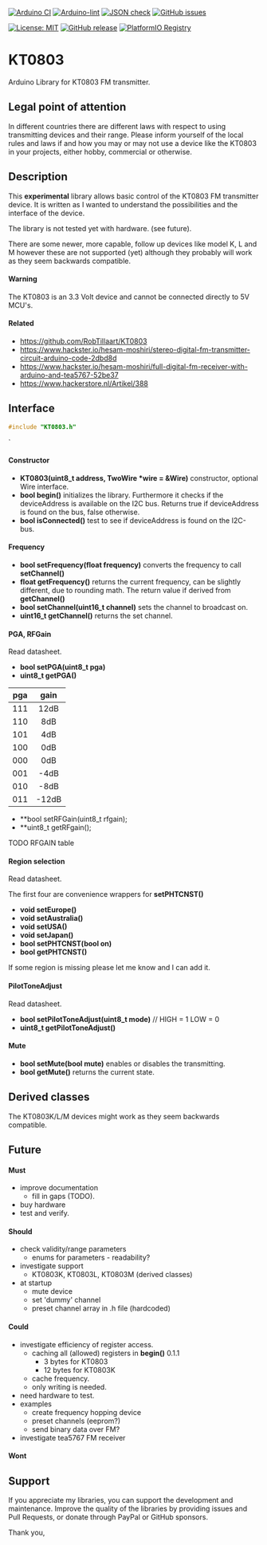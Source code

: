 
[![Arduino CI](https://github.com/RobTillaart/KT0803/workflows/Arduino%20CI/badge.svg)](https://github.com/marketplace/actions/arduino_ci)
[![Arduino-lint](https://github.com/RobTillaart/KT0803/actions/workflows/arduino-lint.yml/badge.svg)](https://github.com/RobTillaart/KT0803/actions/workflows/arduino-lint.yml)
[![JSON check](https://github.com/RobTillaart/KT0803/actions/workflows/jsoncheck.yml/badge.svg)](https://github.com/RobTillaart/KT0803/actions/workflows/jsoncheck.yml)
[![GitHub issues](https://img.shields.io/github/issues/RobTillaart/KT0803.svg)](https://github.com/RobTillaart/KT0803/issues)

[![License: MIT](https://img.shields.io/badge/license-MIT-green.svg)](https://github.com/RobTillaart/KT0803/blob/master/LICENSE)
[![GitHub release](https://img.shields.io/github/release/RobTillaart/KT0803.svg?maxAge=3600)](https://github.com/RobTillaart/KT0803/releases)
[![PlatformIO Registry](https://badges.registry.platformio.org/packages/robtillaart/library/KT0803.svg)](https://registry.platformio.org/libraries/robtillaart/KT0803)



# KT0803

Arduino Library for KT0803 FM transmitter.


## Legal point of attention

In different countries there are different laws with respect to using transmitting devices 
and their range. 
Please inform yourself of the local rules and laws if and how you may or may not use a 
device like the KT0803 in your projects, either hobby, commercial or otherwise.


## Description

This **experimental** library allows basic control of the KT0803 FM transmitter device.
It is written as I wanted to understand the possibilities and the interface of the device.

The library is not tested yet with hardware. (see future).

There are some newer, more capable, follow up devices like model K, L and M however these 
are not supported (yet) although they probably will work as they seem backwards compatible.

#### Warning

The KT0803 is an 3.3 Volt device and cannot be connected directly to 5V MCU's.


#### Related

- https://github.com/RobTillaart/KT0803
- https://www.hackster.io/hesam-moshiri/stereo-digital-fm-transmitter-circuit-arduino-code-2dbd8d
- https://www.hackster.io/hesam-moshiri/full-digital-fm-receiver-with-arduino-and-tea5767-52be37
- https://www.hackerstore.nl/Artikel/388



## Interface

```cpp
#include "KT0803.h"
```

`
#### Constructor

- **KT0803(uint8_t address, TwoWire \*wire = &Wire)** constructor, 
optional Wire interface.
- **bool begin()** initializes the library.
Furthermore it checks if the deviceAddress is available on the I2C bus.
Returns true if deviceAddress is found on the bus, false otherwise.
- **bool isConnected()** test to see if deviceAddress is found on the I2C-bus.


#### Frequency

- **bool setFrequency(float frequency)** converts the frequency to call **setChannel()**
- **float getFrequency()** returns the current frequency, can be slightly different,
due to rounding math. 
The return value if derived from **getChannel()**
- **bool setChannel(uint16_t channel)** sets the channel to broadcast on.
- **uint16_t getChannel()** returns the set channel.
 
 
#### PGA, RFGain

Read datasheet.

- **bool setPGA(uint8_t pga)**
- **uint8_t getPGA()**

|  pga  |  gain   |
|:-----:|:-------:|
|  111  |  12dB   |
|  110  |   8dB   |
|  101  |   4dB   |
|  100  |   0dB   |
|  000  |   0dB   |
|  001  |  -4dB   |
|  010  |  -8dB   |
|  011  |  -12dB  |

- **bool setRFGain(uint8_t rfgain);
- **uint8_t getRFgain();

TODO RFGAIN table


#### Region selection

Read datasheet.

The first four are convenience wrappers for **setPHTCNST()**

- **void setEurope()**
- **void setAustralia()**
- **void setUSA()**
- **void setJapan()**
- **bool setPHTCNST(bool on)**
- **bool getPHTCNST()**

If some region is missing please let me know and I can add it.


#### PilotToneAdjust

Read datasheet.

- **bool setPilotToneAdjust(uint8_t mode)**  //  HIGH = 1 LOW = 0
- **uint8_t getPilotToneAdjust()**


#### Mute

- **bool setMute(bool mute)** enables or disables the transmitting.
- **bool getMute()** returns the current state. 


## Derived classes

The KT0803K/L/M devices might work as they seem backwards compatible.



## Future

#### Must

- improve documentation
  - fill in gaps (TODO).
- buy hardware
- test and verify.

#### Should

- check validity/range parameters
  - enums for parameters - readability?
- investigate support 
  - KT0803K, KT0803L, KT0803M (derived classes)
- at startup
  - mute device
  - set 'dummy' channel
  - preset channel array in .h file (hardcoded)


#### Could

- investigate efficiency of register access.
  - caching all (allowed) registers in **begin()** 0.1.1
    -  3 bytes for KT0803
    - 12 bytes for KT0803K
  - cache frequency.
  - only writing is needed. 
- need hardware to test.
- examples
  - create frequency hopping device
  - preset channels (eeprom?)
  - send binary data over FM?
- investigate tea5767 FM receiver


#### Wont


## Support

If you appreciate my libraries, you can support the development and maintenance.
Improve the quality of the libraries by providing issues and Pull Requests, or
donate through PayPal or GitHub sponsors.

Thank you,

